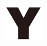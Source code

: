 <p align="center">
  <img width="100" height="100" src="https://raw.githubusercontent.com/zhengyuzi/blog/main/blog/public/logo_light.png">
</p>
